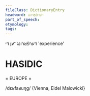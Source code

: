 ```yaml
---
fileClass: DictionaryEntry
headword: דערפֿאַרונג
part_of_speech: 
etymology: 
tags: 
---
```

דערפֿאַרונג
־ען
די
'experience'

HASIDIC
=======
= EUROPE = 

/dɛʁfaʁuŋg/ {Vienna, Eidel Malowicki}